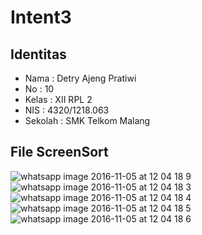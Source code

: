 # Intent3
## Identitas
* Nama : Detry Ajeng Pratiwi
* No : 10
* Kelas : XII RPL 2
* NIS : 4320/1218.063
* Sekolah : SMK Telkom Malang
## File ScreenSort
![whatsapp image 2016-11-05 at 12 04 18 9](https://cloud.githubusercontent.com/assets/22571891/20027941/d6bd50e4-a355-11e6-9bb2-de066270e486.jpeg)
![whatsapp image 2016-11-05 at 12 04 18 3](https://cloud.githubusercontent.com/assets/22571891/20027942/d6be8644-a355-11e6-8d75-581265e6d7f3.jpeg)
![whatsapp image 2016-11-05 at 12 04 18 4](https://cloud.githubusercontent.com/assets/22571891/20027943/d6bf98c2-a355-11e6-9aa6-62613bd77503.jpeg)
![whatsapp image 2016-11-05 at 12 04 18 5](https://cloud.githubusercontent.com/assets/22571891/20027944/d6c1bb2a-a355-11e6-9dca-4af06b016d51.jpeg)
![whatsapp image 2016-11-05 at 12 04 18 6](https://cloud.githubusercontent.com/assets/22571891/20027945/d6c2824e-a355-11e6-95de-7b3bb2a9868d.jpeg)
